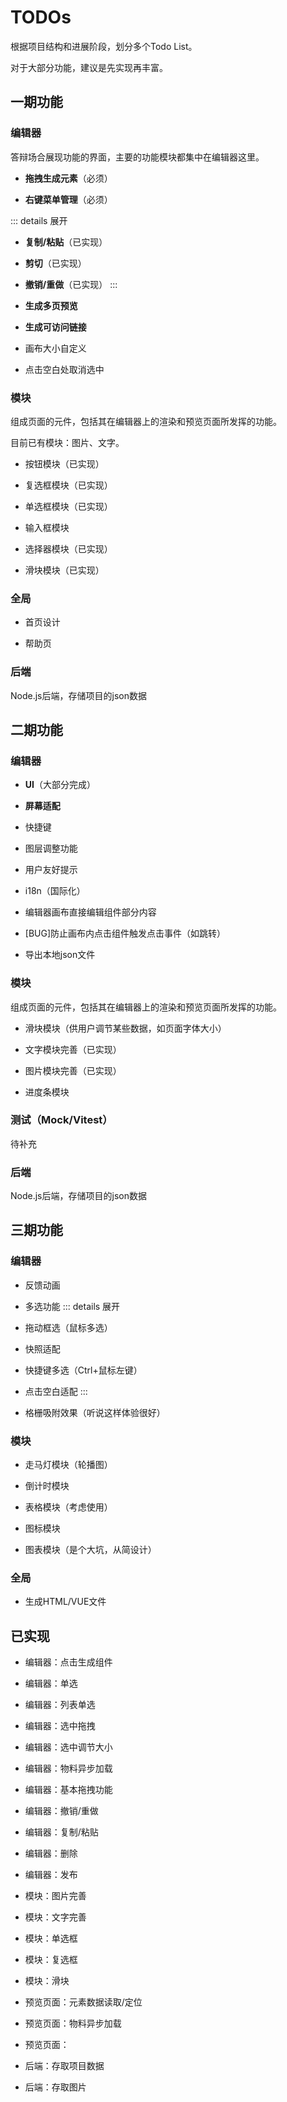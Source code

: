 # TODOs
根据项目结构和进展阶段，划分多个Todo List。

对于大部分功能，建议是先实现再丰富。

## 一期功能

### 编辑器
答辩场合展现功能的界面，主要的功能模块都集中在编辑器这里。

- **拖拽生成元素**（必须）

- **右键菜单管理**（必须）

::: details 展开

  - **复制/粘贴**（已实现）

  - **剪切**（已实现）

  - **撤销/重做**（已实现）
:::


- **生成多页预览**

- **生成可访问链接**

- 画布大小自定义

- 点击空白处取消选中

### 模块
组成页面的元件，包括其在编辑器上的渲染和预览页面所发挥的功能。

目前已有模块：图片、文字。

- 按钮模块（已实现）

- 复选框模块（已实现）

- 单选框模块（已实现）

- 输入框模块

- 选择器模块（已实现）

- 滑块模块（已实现）

### 全局

- 首页设计

- 帮助页

### 后端
Node.js后端，存储项目的json数据

## 二期功能

### 编辑器

- **UI**（大部分完成）

- **屏幕适配**

- 快捷键

- 图层调整功能

- 用户友好提示

- i18n（国际化）

- 编辑器画布直接编辑组件部分内容

- [BUG]防止画布内点击组件触发点击事件（如跳转）

- 导出本地json文件

### 模块
组成页面的元件，包括其在编辑器上的渲染和预览页面所发挥的功能。

- 滑块模块（供用户调节某些数据，如页面字体大小）

- 文字模块完善（已实现）

- 图片模块完善（已实现）

- 进度条模块

### 测试（Mock/Vitest）

待补充

### 后端

Node.js后端，存储项目的json数据

## 三期功能

### 编辑器

- 反馈动画

- 多选功能
::: details 展开
- 拖动框选（鼠标多选）
- 快照适配
- 快捷键多选（Ctrl+鼠标左键）
- 点击空白适配
:::

- 格栅吸附效果（听说这样体验很好）

### 模块

- 走马灯模块（轮播图）

- 倒计时模块

- 表格模块（考虑使用）

- 图标模块

- 图表模块（是个大坑，从简设计）

### 全局

- 生成HTML/VUE文件

## 已实现
- 编辑器：点击生成组件
- 编辑器：单选
- 编辑器：列表单选
- 编辑器：选中拖拽
- 编辑器：选中调节大小
- 编辑器：物料异步加载
- 编辑器：基本拖拽功能
- 编辑器：撤销/重做
- 编辑器：复制/粘贴
- 编辑器：删除
- 编辑器：发布

- 模块：图片完善
- 模块：文字完善
- 模块：单选框
- 模块：复选框
- 模块：滑块

- 预览页面：元素数据读取/定位
- 预览页面：物料异步加载
- 预览页面：

- 后端：存取项目数据
- 后端：存取图片